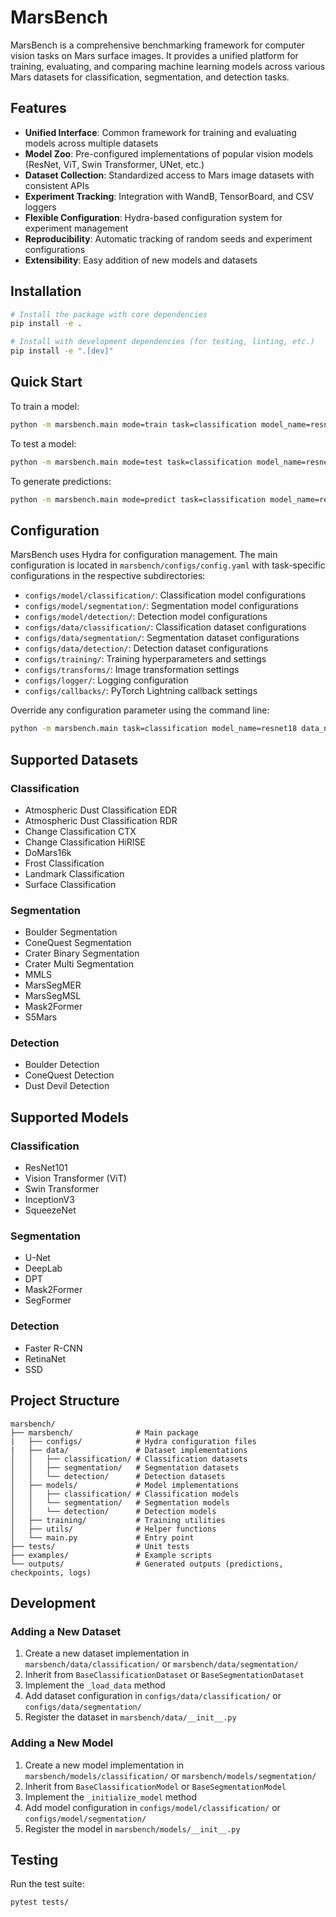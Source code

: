 # MarsBench

MarsBench is a comprehensive benchmarking framework for computer vision tasks on Mars surface images. It provides a unified platform for training, evaluating, and comparing machine learning models across various Mars datasets for classification, segmentation, and detection tasks.

## Features

- **Unified Interface**: Common framework for training and evaluating models across multiple datasets
- **Model Zoo**: Pre-configured implementations of popular vision models (ResNet, ViT, Swin Transformer, UNet, etc.)
- **Dataset Collection**: Standardized access to Mars image datasets with consistent APIs
- **Experiment Tracking**: Integration with WandB, TensorBoard, and CSV loggers
- **Flexible Configuration**: Hydra-based configuration system for experiment management
- **Reproducibility**: Automatic tracking of random seeds and experiment configurations
- **Extensibility**: Easy addition of new models and datasets

## Installation

```bash
# Install the package with core dependencies
pip install -e .

# Install with development dependencies (for testing, linting, etc.)
pip install -e ".[dev]"
```

## Quick Start

To train a model:

```bash
python -m marsbench.main mode=train task=classification model_name=resnet18 data_name=domars16k dataset_path=/path/to/dataset
```

To test a model:

```bash
python -m marsbench.main mode=test task=classification model_name=resnet18 data_name=domars16k checkpoint_path=outputs/classification/domars16k/resnet18/YYYY-MM-DD_HH-MM-SS/checkpoints/best.ckpt
```

To generate predictions:

```bash
python -m marsbench.main mode=predict task=classification model_name=resnet18 data_name=domars16k checkpoint_path=outputs/classification/domars16k/resnet18/YYYY-MM-DD_HH-MM-SS/checkpoints/best.ckpt
```

## Configuration

MarsBench uses Hydra for configuration management. The main configuration is located in `marsbench/configs/config.yaml` with task-specific configurations in the respective subdirectories:

- `configs/model/classification/`: Classification model configurations
- `configs/model/segmentation/`: Segmentation model configurations
- `configs/model/detection/`: Detection model configurations
- `configs/data/classification/`: Classification dataset configurations
- `configs/data/segmentation/`: Segmentation dataset configurations
- `configs/data/detection/`: Detection dataset configurations
- `configs/training/`: Training hyperparameters and settings
- `configs/transforms/`: Image transformation settings
- `configs/logger/`: Logging configuration
- `configs/callbacks/`: PyTorch Lightning callback settings

Override any configuration parameter using the command line:

```bash
python -m marsbench.main task=classification model_name=resnet18 data_name=domars16k training.batch_size=64 training.optimizer.lr=0.0005
```

## Supported Datasets

### Classification
- Atmospheric Dust Classification EDR
- Atmospheric Dust Classification RDR
- Change Classification CTX
- Change Classification HiRISE
- DoMars16k
- Frost Classification
- Landmark Classification
- Surface Classification

### Segmentation
- Boulder Segmentation
- ConeQuest Segmentation
- Crater Binary Segmentation
- Crater Multi Segmentation
- MMLS
- MarsSegMER
- MarsSegMSL
- Mask2Former
- S5Mars

### Detection
- Boulder Detection
- ConeQuest Detection
- Dust Devil Detection

## Supported Models

### Classification
- ResNet101
- Vision Transformer (ViT)
- Swin Transformer
- InceptionV3
- SqueezeNet

### Segmentation
- U-Net
- DeepLab
- DPT
- Mask2Former
- SegFormer

### Detection
- Faster R-CNN
- RetinaNet
- SSD

## Project Structure

```
marsbench/
├── marsbench/              # Main package
|   ├── configs/            # Hydra configuration files
|   ├── data/               # Dataset implementations
│   │   ├── classification/ # Classification datasets
│   │   ├── segmentation/   # Segmentation datasets
│   │   └── detection/      # Detection datasets
│   ├── models/             # Model implementations
│   │   ├── classification/ # Classification models
│   │   └── segmentation/   # Segmentation models
│   │   └── detection/      # Detection models
│   ├── training/           # Training utilities
│   ├── utils/              # Helper functions
│   └── main.py             # Entry point
├── tests/                  # Unit tests
├── examples/               # Example scripts
└── outputs/                # Generated outputs (predictions, checkpoints, logs)
```

## Development

### Adding a New Dataset

1. Create a new dataset implementation in `marsbench/data/classification/` or `marsbench/data/segmentation/`
2. Inherit from `BaseClassificationDataset` or `BaseSegmentationDataset`
3. Implement the `_load_data` method
4. Add dataset configuration in `configs/data/classification/` or `configs/data/segmentation/`
5. Register the dataset in `marsbench/data/__init__.py`

### Adding a New Model

1. Create a new model implementation in `marsbench/models/classification/` or `marsbench/models/segmentation/`
2. Inherit from `BaseClassificationModel` or `BaseSegmentationModel`
3. Implement the `_initialize_model` method
4. Add model configuration in `configs/model/classification/` or `configs/model/segmentation/`
5. Register the model in `marsbench/models/__init__.py`

## Testing

Run the test suite:

```bash
pytest tests/

